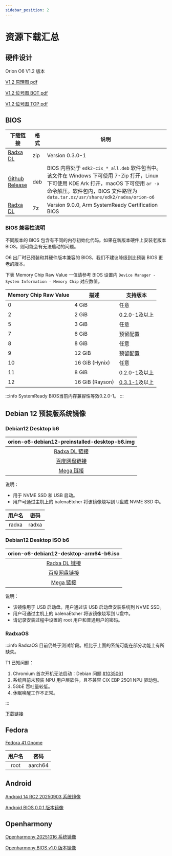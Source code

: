 ```yaml
---
sidebar_position: 2
---
```


# 资源下载汇总

## 硬件设计

Orion O6 V1.2 版本

[V1.2 原理图 pdf](https://dl.radxa.com/orion/o6/hw/radxa_orion_o6_v1.20_schematic.pdf)

[V1.2 位号图 BOT pdf](https://dl.radxa.com/orion/o6/hw/radxa_orion_o6_v1.20_Components_Placement_map_bot.pdf)

[V1.2 位号图 TOP pdf](https://dl.radxa.com/orion/o6/hw/radxa_orion_o6_v1.20_Components_Placement_map_top.pdf)

## BIOS

| 下载链接                                                                                  | 格式 | 说明                                                                                                                                                                                                                     |
| ----------------------------------------------------------------------------------------- | ---- | ------------------------------------------------------------------------------------------------------------------------------------------------------------------------------------------------------------------------ |
| [Radxa DL](https://dl.radxa.com/orion/o6/images/bios/orion-o6-bios-0.3.0-1.zip)           | zip  | Version 0.3.0-1                                                                                                                                                                                                          |
| [Github Release](https://github.com/radxa-pkg/edk2-cix/releases/latest)                   | deb  | BIOS 内容处于 `edk2-cix_*_all.deb` 软件包当中。该文件在 Windows 下可使用 7-Zip 打开，Linux 下可使用 KDE Ark 打开，macOS 下可使用 `ar -x` 命令解压。软件包内，BIOS 文件路径为 `data.tar.xz/usr/share/edk2/radxa/orion-o6` |
| [Radxa DL](https://dl.radxa.com/orion/o6/images/bios/SystemReady/latest/orion-o6-bios.7z) | 7z   | Version 9.0.0, Arm SystemReady Certification BIOS                                                                                                                                                                        |

### BIOS 兼容性说明

不同版本的 BIOS 包含有不同的内存初始化代码。如果在新版本硬件上安装老版本 BIOS，则可能会有无法启动的问题。

O6 出厂时已预装和其硬件版本兼容的 BIOS，我们不建议降级到比预装 BIOS 更老的版本。

下表 Memory Chip Raw Value 一值请参考 BIOS 设置内 `Device Manager - System Information - Memory Chip` 对应数值。

| Memory Chip Raw Value | 描述            | 支持版本                                                                                                  |
| --------------------- | --------------- | --------------------------------------------------------------------------------------------------------- |
| 0                     | 4 GiB           | 任意                                                                                                      |
| 2                     | 2 GiB           | 0.2.0-1及以上                                                                                             |
| 5                     | 3 GiB           | 任意                                                                                                      |
| 7                     | 6 GiB           | 预留配置                                                                                                  |
| 8                     | 8 GiB           | 任意                                                                                                      |
| 9                     | 12 GiB          | 预留配置                                                                                                  |
| 10                    | 16 GiB (Hynix)  | 任意                                                                                                      |
| 11                    | 8 GiB           | 0.2.0-1及以上                                                                                             |
| 12                    | 16 GiB (Rayson) | [0.3.1-1](https://github.com/radxa-pkg/edk2-cix/releases/download/0.3.1-1/edk2-cix_0.3.1-1_all.deb)及以上 |

:::info
SystemReady BIOS当前内存兼容性等效0.2.0-1。
:::

## Debian 12 预装版系统镜像

### Debian12 Desktop b6

|                                 orion-o6-debian12-preinstalled-desktop-b6.img                                 |
| :-----------------------------------------------------------------------------------------------------------: |
| [Radxa DL 链接](https://dl.radxa.com/orion/o6/images/debian/orion-o6-debian12-preinstalled-desktop-b6.img.gz) |
|                   [百度网盘链接](https://pan.baidu.com/s/1BKqR3Q67c580ZgjnllL7Ow?pwd=w2ex)                    |
|            [Mega 链接](https://mega.nz/file/x34WzQQC#UOyVPHcdMMYdSdYUsYQb2K-fWE8Zsa13QbTiLVvkIJ4)             |

说明：

- 用于 NVME SSD 和 USB 启动。
- 用户可通过主机上的 balenaEtcher 将该镜像烧写到 U盘或 NVME SSD 中。

| 用户名 | 密码  |
| :----: | :---: |
| radxa  | radxa |

### Debian12 Desktop ISO b6

|                                 orion-o6-debian12-desktop-arm64-b6.iso                                 |
| :----------------------------------------------------------------------------------------------------: |
| [Radxa DL 链接](https://dl.radxa.com/orion/o6/images/debian/orion-o6-debian12-desktop-arm64-b6.iso.gz) |
|                [百度网盘链接](https://pan.baidu.com/s/1WSrdcqFUXlkkAsvbQtVh6A?pwd=nnyi)                |
|         [Mega 链接](https://mega.nz/file/kyoHkRRT#86E73AN0-bGb01mkC-U30hPBhZMabJa7Dbgcf5U2a5w)         |

说明：

- 该镜像用于 USB 启动盘。用户通过该 USB 启动盘安装系统到 NVME SSD。
- 用户可通过主机上的 balenaEtcher 将该镜像烧写到 U盘中。
- 请记录安装过程中设置的 root 用户和普通用户的密码。

### RadxaOS

:::info
RadxaOS 目前仍处于测试阶段。相比于上面的系统可能在部分功能上有所缺失。

T1 已知问题：

1. Chromium 首次开机无法启动：Debian 问题 [#1035061](https://bugs-devel.debian.org/cgi-bin/bugreport.cgi?bug=1035061)
2. 系统目前未预装 NPU 用户层软件，且不兼容 CIX EBP 25Q1 NPU 驱动包。
3. 5GbE 吞吐量较低。
4. 休眠唤醒工作不正常。

:::

[下载链接](https://github.com/radxa-build/orion-o6/releases/download/rsdk-t1/orion-o6_bookworm_gnome_t1.output.img.xz)

## Fedora

[Fedora 41 Gnome](https://openkoji.iscas.ac.cn/pub/dist-repos/dl/Radxa/Orion-O6/images/fedora-disk-gnome-workstation_radxa_orion-o6_202501041239.raw.gz)

| 用户名 |  密码   |
| :----: | :-----: |
|  root  | aarch64 |

## Android

[Android 14 RC2 20250903 系统镜像](https://github.com/radxa/cix-android-manifests/releases/download/radxa-orion-o6-android14-rc2-20250903/Radxa_Orion_O6_Android14_RC2_20250903_images.zip)

[Android BIOS 0.0.1 版本镜像](https://github.com/radxa/cix-android-manifests/releases/download/radxa-orion-o6-android14-rc2-20250903/orion-o6-bios-android-0.0.1.zip)

## Openharmony

[Openharmony 20251016 系统镜像](https://github.com/radxa/cix-openharmony-manifests/releases/download/radxa-orion-o6-Harmony-20251016-v1.0/ohos_images.zip)

[Openharmony BIOS v1.0 版本镜像](https://github.com/radxa/cix-openharmony-manifests/releases/download/radxa-orion-o6-Harmony-20251016-v1.0/ohos_bios.zip)
